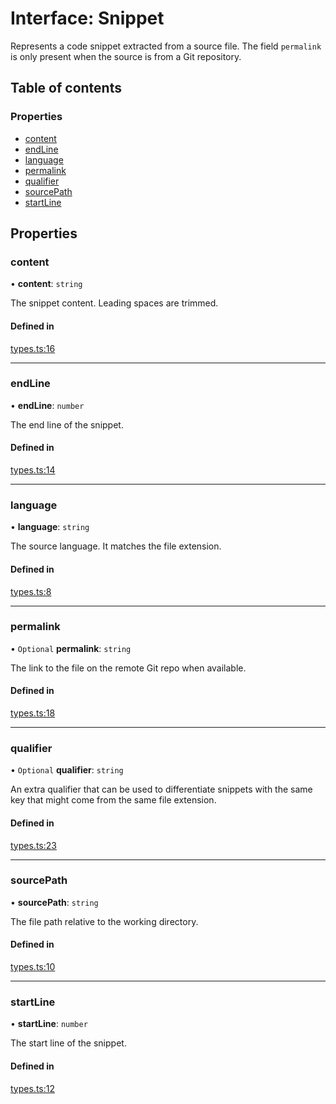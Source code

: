# Interface: Snippet

Represents a code snippet extracted from a source file. The field
`permalink` is only present when the source is from a Git repository.

## Table of contents

### Properties

- [content](Snippet.md#content)
- [endLine](Snippet.md#endline)
- [language](Snippet.md#language)
- [permalink](Snippet.md#permalink)
- [qualifier](Snippet.md#qualifier)
- [sourcePath](Snippet.md#sourcepath)
- [startLine](Snippet.md#startline)

## Properties

### content

• **content**: `string`

The snippet content. Leading spaces are trimmed.

#### Defined in

[types.ts:16](https://github.com/roxlabs/snippetfy/blob/969d5ca/src/types.ts#L16)

___

### endLine

• **endLine**: `number`

The end line of the snippet.

#### Defined in

[types.ts:14](https://github.com/roxlabs/snippetfy/blob/969d5ca/src/types.ts#L14)

___

### language

• **language**: `string`

The source language. It matches the file extension.

#### Defined in

[types.ts:8](https://github.com/roxlabs/snippetfy/blob/969d5ca/src/types.ts#L8)

___

### permalink

• `Optional` **permalink**: `string`

The link to the file on the remote Git repo when available.

#### Defined in

[types.ts:18](https://github.com/roxlabs/snippetfy/blob/969d5ca/src/types.ts#L18)

___

### qualifier

• `Optional` **qualifier**: `string`

An extra qualifier that can be used to differentiate snippets with the same key
that might come from the same file extension.

#### Defined in

[types.ts:23](https://github.com/roxlabs/snippetfy/blob/969d5ca/src/types.ts#L23)

___

### sourcePath

• **sourcePath**: `string`

The file path relative to the working directory.

#### Defined in

[types.ts:10](https://github.com/roxlabs/snippetfy/blob/969d5ca/src/types.ts#L10)

___

### startLine

• **startLine**: `number`

The start line of the snippet.

#### Defined in

[types.ts:12](https://github.com/roxlabs/snippetfy/blob/969d5ca/src/types.ts#L12)
